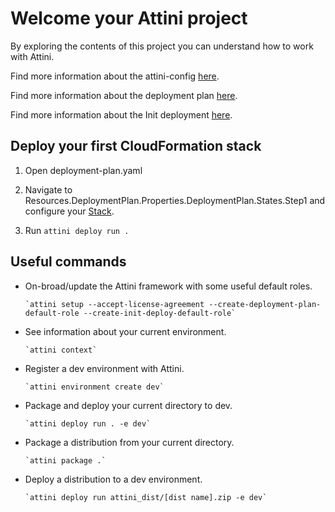 # Welcome your Attini project

By exploring the contents of this project you can understand how to work with Attini.

Find more information about the attini-config [here](https://docs.attini.io/api-reference/attini-configuration.html "attini-config").

Find more information about the deployment plan [here](https://docs.attini.io/api-reference/deployment-plan.html "deployment plan").

Find more information about the Init deployment [here](https://docs.attini.io/architecture/init-deploy.html "init deployment").

## Deploy your first CloudFormation stack

1. Open deployment-plan.yaml

2. Navigate to Resources.DeploymentPlan.Properties.DeploymentPlan.States.Step1 and configure your [Stack](https://docs.attini.io/api-reference/deployment-plan-types.html#attini-deploy-deploymentplan-attinicfn "AttiniCfn").

3. Run `attini deploy run .`


## Useful commands

* On-broad/update the Attini framework with some useful default roles.

      `attini setup --accept-license-agreement --create-deployment-plan-default-role --create-init-deploy-default-role`

* See information about your current environment.

      `attini context`

* Register a dev environment with Attini.

      `attini environment create dev`

* Package and deploy your current directory to dev.

      `attini deploy run . -e dev`

* Package a distribution from your current directory.

      `attini package .`

* Deploy a distribution to a dev environment.

      `attini deploy run attini_dist/[dist name].zip -e dev`